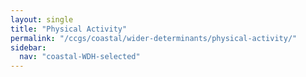 ```yaml
---
layout: single
title: "Physical Activity"
permalink: "/ccgs/coastal/wider-determinants/physical-activity/"
sidebar:
  nav: "coastal-WDH-selected"
---
```


